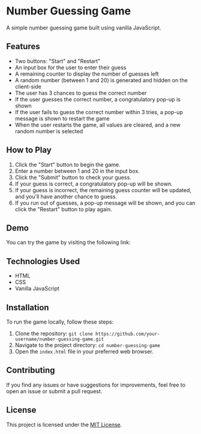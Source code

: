 # Number Guessing Game

A simple number guessing game built using vanilla JavaScript.

## Features

- Two buttons: "Start" and "Restart"
- An input box for the user to enter their guess
- A remaining counter to display the number of guesses left
- A random number (between 1 and 20) is generated and hidden on the client-side
- The user has 3 chances to guess the correct number
- If the user guesses the correct number, a congratulatory pop-up is shown
- If the user fails to guess the correct number within 3 tries, a pop-up message is shown to restart the game
- When the user restarts the game, all values are cleared, and a new random number is selected

## How to Play

1. Click the "Start" button to begin the game.
2. Enter a number between 1 and 20 in the input box.
3. Click the "Submit" button to check your guess.
4. If your guess is correct, a congratulatory pop-up will be shown.
5. If your guess is incorrect, the remaining guess counter will be updated, and you'll have another chance to guess.
6. If you run out of guesses, a pop-up message will be shown, and you can click the "Restart" button to play again.

## Demo

You can try the game by visiting the following link:

## Technologies Used

- HTML
- CSS
- Vanilla JavaScript

## Installation

To run the game locally, follow these steps:

1. Clone the repository: `git clone https://github.com/your-username/number-guessing-game.git`
2. Navigate to the project directory: `cd number-guessing-game`
3. Open the `index.html` file in your preferred web browser.

## Contributing

If you find any issues or have suggestions for improvements, feel free to open an issue or submit a pull request.

## License

This project is licensed under the [MIT License](LICENSE).
